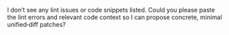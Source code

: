 I don’t see any lint issues or code snippets listed. Could you please paste the lint errors and relevant code context so I can propose concrete, minimal unified‐diff patches?